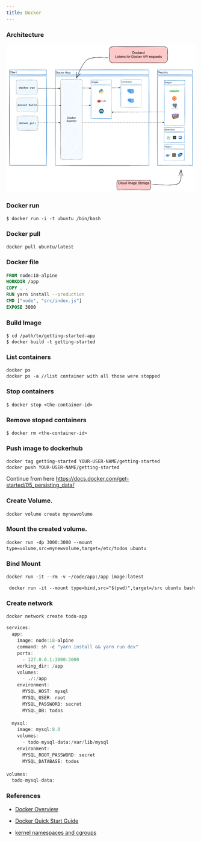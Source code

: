 ```yaml
---
title: Docker
---
```

### Architecture

![Architecture.png](./static/Architecture.png)
### Docker run

```console
$ docker run -i -t ubuntu /bin/bash
```

### Docker pull
```
docker pull ubuntu/latest
```

### Docker file 
```Dockerfile
FROM node:18-alpine
WORKDIR /app
COPY . .
RUN yarn install --production
CMD ["node", "src/index.js"]
EXPOSE 3000
```
### Build Image 
```console
$ cd /path/to/getting-started-app
$ docker build -t getting-started 
```
### List containers
```console
docker ps
docker ps -a //list container with all those were stopped
```
### Stop containers
```console
$ docker stop <the-container-id>
```

### Remove stoped containers
```console
$ docker rm <the-container-id>
```

### Push image to dockerhub
```console
docker tag getting-started YOUR-USER-NAME/getting-started
docker push YOUR-USER-NAME/getting-started
```

Continue from here 
https://docs.docker.com/get-started/05_persisting_data/

### Create Volume.
```
docker volume create mynewvolume
```

### Mount the created volume.
```
docker run -dp 3000:3000 --mount type=volume,src=mynewvolume,target=/etc/todos ubuntu 
```

### Bind Mount
```
docker run -it --rm -v ~/code/app:/app image:latest
```

```
 docker run -it --mount type=bind,src="$(pwd)",target=/src ubuntu bash
```

### Create network
 ```
docker network create todo-app
```


```d
services:
  app:
    image: node:18-alpine
    command: sh -c "yarn install && yarn run dev"
    ports:
      - 127.0.0.1:3000:3000
    working_dir: /app
    volumes:
      - ./:/app
    environment:
      MYSQL_HOST: mysql
      MYSQL_USER: root
      MYSQL_PASSWORD: secret
      MYSQL_DB: todos

  mysql:
    image: mysql:8.0
    volumes:
      - todo-mysql-data:/var/lib/mysql
    environment:
      MYSQL_ROOT_PASSWORD: secret
      MYSQL_DATABASE: todos

volumes:
  todo-mysql-data:
```

### References

- [Docker Overview](https://docs.docker.com/get-started/overview/)

- [Docker Quick Start Guide](https://docs.docker.com/get-started/overview/)

- [kernel namespaces and cgroups](https://medium.com/@saschagrunert/demystifying-containers-part-i-kernel-space-2c53d6979504)


